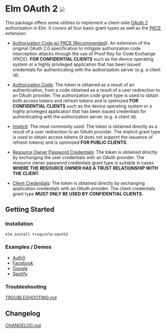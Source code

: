 Elm OAuth 2 [![](https://img.shields.io/badge/package.elm--lang.org-7.0.1-60b5cc.svg?style=flat-square)](http://package.elm-lang.org/packages/truqu/elm-oauth2/latest) 
=====

This package offers some utilities to implement a client-side [OAuth 2](https://tools.ietf.org/html/rfc6749) authorization in Elm. 
It covers all four basic grant types as well as the [PKCE](https://tools.ietf.org/html/rfc7636) extension:

- [Authorization Code w/ PKCE (Recommended)](http://package.elm-lang.org/packages/truqu/elm-oauth2/latest/OAuth-AuthorizationCode-PKCE):
  An extension of the original OAuth 2.0 specification to mitigate authorization code interception attacks
  through the use of Proof Key for Code Exchange (PKCE). **FOR CONFIDENTIAL CLIENTS** such as the device
  operating system or a highly privileged application that has been issued credentials for authenticating
  with the authorization server (e.g. a client id).

- [Authorization Code](http://package.elm-lang.org/packages/truqu/elm-oauth2/latest/OAuth-AuthorizationCode):
  The token is obtained as a result of an authentication, from a code obtained as a result of a
  user redirection to an OAuth provider. The authorization code grant type is used to obtain both access
  tokens and refresh tokens and is optimized **FOR CONFIDENTIAL CLIENTS** such as the device operating system 
  or a highly privileged application that has been issued credentials for authenticating with the authorization
  server (e.g. a client id).

- [Implicit](http://package.elm-lang.org/packages/truqu/elm-oauth2/latest/OAuth-Implicit):
  The most commonly used. The token is obtained directly as a result of a user redirection to
  an OAuth provider. The implicit grant type is used to obtain access tokens (it does not
  support the issuance of refresh tokens) and is optimized **FOR PUBLIC CLIENTS**.

- [Resource Owner Password Credentials](http://package.elm-lang.org/packages/truqu/elm-oauth2/latest/OAuth-Password):
  The token is obtained directly by exchanging the user credentials with an OAuth provider. The resource owner password 
  credentials grant type is suitable in cases **WHERE THE RESOURCE OWNER HAS A TRUST RELATIONSHIP WITH THE CLIENT**.

- [Client Credentials](http://package.elm-lang.org/packages/truqu/elm-oauth2/latest/OAuth-ClientCredentials):
  The token is obtained directly by exchanging application credentials with an OAuth provider. The client credentials
  grant type **MUST ONLY BE USED BY CONFIDENTIAL CLIENTS**.

## Getting Started

### Installation

```
elm install truqu/elm-oauth2
```

### Examples / Demos

- [Auth0](https://github.com/truqu/elm-oauth2/tree/master/examples/providers/auth0)
- [Facebook](https://github.com/truqu/elm-oauth2/tree/master/examples/providers/facebook)
- [Google](https://github.com/truqu/elm-oauth2/tree/master/examples/providers/google)
- [Spotify](https://github.com/truqu/elm-oauth2/tree/master/examples/providers/spotify)

### Troubleshooting

[TROUBLESHOOTING.md](https://github.com/truqu/elm-oauth2/tree/master/TROUBLESHOOTING.md)

## Changelog

[CHANGELOG.md](https://github.com/truqu/elm-oauth2/tree/master/CHANGELOG.md)
